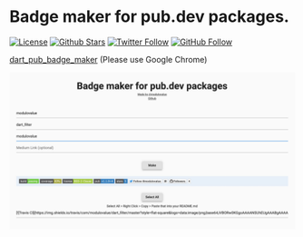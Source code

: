 # Badge maker for pub.dev packages.

[![License](https://img.shields.io/github/license/modulovalue/dart_pub_badge_maker?style=flat-square&logo=github)](https://github.com/modulovalue/dart_pub_badge_maker/blob/master/LICENSE) [![Github Stars](https://img.shields.io/github/stars/modulovalue/dart_pub_badge_maker?style=flat-square&logo=github)](https://github.com/modulovalue/dart_pub_badge_maker) [![Twitter Follow](https://img.shields.io/twitter/follow/modulovalue?style=social&logo=twitter)](https://twitter.com/modulovalue) [![GitHub Follow](https://img.shields.io/github/followers/modulovalue?style=social&logo=github)](https://github.com/modulovalue)

[dart_pub_badge_maker](https://modulovalue.com/dart_pub_badge_maker) (Please use Google Chrome)

![Screenshot](assets/screenshot1.jpg)